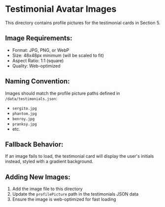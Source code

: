 # Testimonial Avatar Images

This directory contains profile pictures for the testimonial cards in Section 5.

## Image Requirements:
- Format: JPG, PNG, or WebP
- Size: 48x48px minimum (will be scaled to fit)
- Aspect Ratio: 1:1 (square)
- Quality: Web-optimized

## Naming Convention:
Images should match the profile picture paths defined in `/data/testimonials.json`:
- `sergito.jpg`
- `phantom.jpg` 
- `benroy.jpg`
- `pranksy.jpg`
- etc.

## Fallback Behavior:
If an image fails to load, the testimonial card will display the user's initials instead, styled with a gradient background.

## Adding New Images:
1. Add the image file to this directory
2. Update the `profilePicture` path in the testimonials JSON data
3. Ensure the image is web-optimized for fast loading
